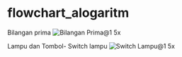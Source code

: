 # flowchart_alogaritm
Bilangan prima
![Bilangan Prima@1 5x](https://user-images.githubusercontent.com/38674801/184942373-05721ef8-a29d-42ea-ac0f-b11c0b35b970.png)

Lampu dan Tombol- Switch lampu
![Switch Lampu@1 5x](https://user-images.githubusercontent.com/38674801/184942356-6411ca2f-cd7c-49b8-a0f7-976821947714.png)
